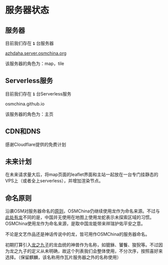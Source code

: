 # 服务器状态

## 服务器

目前我们存在 **```1```** 台服务器

[azhdaha.server.osmchina.org](azhdaha.server.osmchina.org)

该服务器的角色为：map，tile

## Serverless服务

目前我们存在 **```1```** 台Serverless服务

osmchina.github.io

该服务器的角色为：主页

## CDN和DNS

感谢Cloudflare提供的免费计划

## 未来计划

在未来请求量大后，将map页面的leaflet界面和主站一起放在一台专门挂静态的VPS上（或者全上serverless），并增加渲染节点。

## 命名原则

沿袭OSM对服务器命名的[原则](https://wiki.openstreetmap.org/wiki/Servers/Name_Ideas)，OSMChina仍继续使用龙作为命名来源。不过与[此处有龙](https://zh.wikipedia.org/wiki/%E6%AD%A4%E8%99%95%E6%9C%89%E9%BE%8D)不同的是，中国并无使用在地图上使用龙蛇表示未探索区域的习惯。OSMChina使用龙作为命名来源，是取中国龙能带来祥瑞护佑平安之意。

不论是文艺作品还是神话传说中的龙，皆可用作OSMChina的服务器命名。

初期打算引入[龙之九子](https://zh.wikipedia.org/wiki/%E9%BE%99%E7%94%9F%E4%B9%9D%E5%AD%90)的龙血统的神兽作为名称，如貔貅、饕餮、狻猊等。不过因为龙之九子的定义从未明确，故这个列表我们会整体使用，不分次序，按照喜好来选择。（保留麒麟，该名称用作瓦片服务器之外的名称使用）

